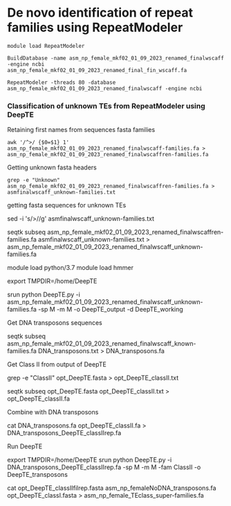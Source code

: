 # De novo identification of repeat families using RepeatModeler  

`module load RepeatModeler`

`BuildDatabase -name asm_np_female_mkf02_01_09_2023_renamed_finalwscaff -engine ncbi asm_np_female_mkf02_01_09_2023_renamed_final_fin_wscaff.fa`

`RepeatModeler -threads 80 -database asm_np_female_mkf02_01_09_2023_renamed_finalwscaff -engine ncbi`

### Classification of unknown TEs from RepeatModeler using DeepTE

Retaining first names from sequences fasta families

`awk '/^>/ {$0=$1} 1' asm_np_female_mkf02_01_09_2023_renamed_finalwscaff-families.fa > asm_np_female_mkf02_01_09_2023_renamed_finalwscaffren-families.fa`

Getting unknown fasta headers

`grep -e "Unknown" asm_np_female_mkf02_01_09_2023_renamed_finalwscaffren-families.fa > asmfinalwscaff_unknown-families.txt`

getting fasta sequences for unknown TEs

sed -i 's/>//g' asmfinalwscaff_unknown-families.txt

seqtk subseq asm_np_female_mkf02_01_09_2023_renamed_finalwscaffren-families.fa asmfinalwscaff_unknown-families.txt > asm_np_female_mkf02_01_09_2023_renamed_finalwscaff_unknown-families.fa

module load python/3.7
module load hmmer

export TMPDIR=/home/DeepTE

srun python DeepTE.py -i asm_np_female_mkf02_01_09_2023_renamed_finalwscaff_unknown-families.fa -sp M -m M -o DeepTE_output -d DeepTE_working

Get DNA transposons sequences

seqtk subseq asm_np_female_mkf02_01_09_2023_renamed_finalwscaff_known-families.fa DNA_transposons.txt > DNA_transposons.fa

Get Class II from output of DeepTE

grep -e "ClassII" opt_DeepTE.fasta > opt_DeepTE_classII.txt

seqtk subseq opt_DeepTE.fasta opt_DeepTE_classII.txt > opt_DeepTE_classII.fa

Combine with DNA transposons

cat DNA_transposons.fa opt_DeepTE_classII.fa > DNA_transposons_DeepTE_classIIrep.fa

Run DeepTE

export TMPDIR=/home/DeepTE
srun python DeepTE.py -i DNA_transposons_DeepTE_classIIrep.fa -sp M -m M  -fam ClassII -o DeepTE_transposons 

cat opt_DeepTE_classIIfilrep.fasta asm_np_femaleNoDNA_transposons.fa opt_DeepTE_classI.fasta > asm_np_female_TEclass_super-families.fa
